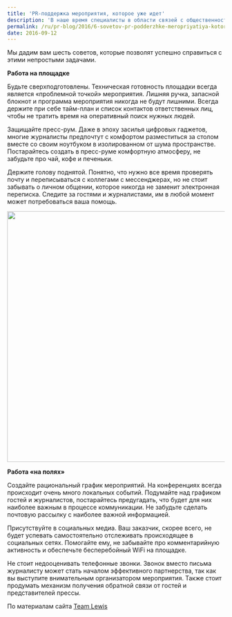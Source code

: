 ```yaml
---
title: 'PR-поддержка мероприятия, которое уже идет'
description: 'В наше время специалисты в области связей с общественностью постоянно вынуждены отвечать на новые вызовы профессиональной среды, в которой они существуют. Количество мероприятий и тематик, по которым они проводятся, поражает воображение.'
permalink: /ru/pr-blog/2016/6-sovetov-pr-podderzhke-meropriyatiya-kotoroe-idet
date: 2016-09-12
---
```

Мы дадим вам шесть советов, которые позволят успешно справиться с этими непростыми задачами.</p>
<p><b>Работа на площадке</b></p>
<p>Будьте сверхподготовлены. Техническая готовность площадки всегда является «проблемной точкой» мероприятия. Лишняя ручка, запасной блокнот и программа мероприятия никогда не будут лишними. Всегда держите при себе тайм-план и список контактов ответственных лиц, чтобы не тратить время на оперативный поиск нужных людей.</p>
<p>Защищайте пресс-рум. Даже в эпоху засилья цифровых гаджетов, многие журналисты предпочтут с комфортом разместиться за столом вместе со своим ноутбуком в изолированном от шума пространстве. Постарайтесь создать в пресс-руме комфортную атмосферу, не забудьте про чай, кофе и печеньки.</p>
<p>Держите голову поднятой. Понятно, что нужно все время проверять почту и переписываться с коллегами с мессенджерах, но не стоит забывать о личном общении, которое никогда не заменит электронная переписка. Следите за гостями и журналистами, им в любой момент может потребоваться ваша помощь.</p>
<img src="{{ site.assets }}/upload/conference-podium_23-2147511213.jpg" alt="" class="post__img" width="580" height="580">
<p><b>Работа «на полях»</b></p>
<p>Создайте рациональный график мероприятий. На конференциях всегда происходит очень много локальных событий. Подумайте над графиком гостей и журналистов, постарайтесь предугадать, что будет для них наиболее важным в процессе коммуникации. Не забудьте сделать почтовую рассылку с наиболее важной информацией.</p>
<p>Присутствуйте в социальных медиа. Ваш заказчик, скорее всего, не будет успевать самостоятельно отслеживать происходящее в социальных сетях. Помогайте ему, не забывайте про комментарийную активность и обеспечьте бесперебойный WiFi на площадке.</p>
<p>Не стоит недооценивать телефонные звонки. Звонок вместо письма журналисту может стать началом эффективного партнерства, так как вы выступите внимательным организатором мероприятия. Также стоит продумать механизм получения обратной связи от гостей и представителей прессы.</p>
По материалам сайта <a href="http://www.teamlewis.com/uk" target="_blank" rel="noopener noreferrer">Team Lewis</a>
